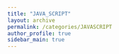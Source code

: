 ```yaml
---
title: "JAVA_SCRIPT"
layout: archive
permalink: /categories/JAVASCRIPT
author_profile: true
sidebar_main: true
---
```

